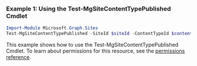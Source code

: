 ### Example 1: Using the Test-MgSiteContentTypePublished Cmdlet
```powershell
Import-Module Microsoft.Graph.Sites
Test-MgSiteContentTypePublished -SiteId $siteId -ContentTypeId $contentTypeId
```
This example shows how to use the Test-MgSiteContentTypePublished Cmdlet.
To learn about permissions for this resource, see the [permissions reference](/graph/permissions-reference).
